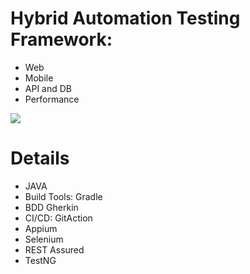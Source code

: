 # Hybrid Automation Testing Framework:
- Web
- Mobile
- API and DB
- Performance

<img src="[https://github.com/imranreee/Hybrid-Automation-Framework-/assets/19637476/6a67f0ef-565c-4e87-8097-332ff442c632](https://github.com/imranreee/Hybrid-Automation-Framework-/blob/main/resources/process.png">

# Details
- JAVA
- Build Tools: Gradle
- BDD Gherkin
- CI/CD: GitAction
- Appium
- Selenium
- REST Assured
- TestNG
